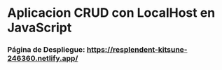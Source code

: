 # Aplicacion CRUD con LocalHost en JavaScript


### Página de Despliegue: https://resplendent-kitsune-246360.netlify.app/